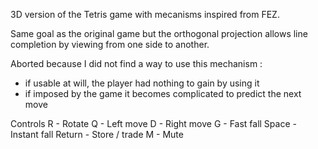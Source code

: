 3D version of the Tetris game with mecanisms inspired from FEZ.

Same goal as the original game but the orthogonal projection allows line completion by viewing from one side to another.

Aborted because I did not find a way to use this mechanism :
* if usable at will, the player had nothing to gain by using it
* if imposed by the game it becomes complicated to predict the next move

Controls
    R - Rotate
    Q - Left move
    D - Right move
    G - Fast fall
    Space - Instant fall
    Return - Store / trade
    M - Mute

